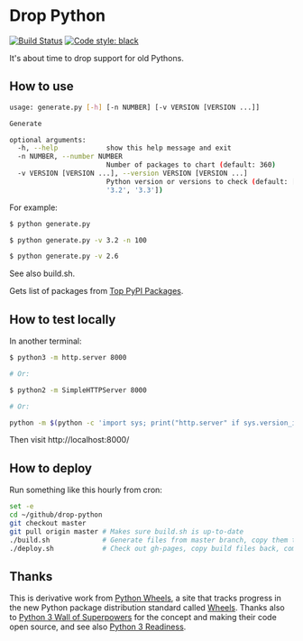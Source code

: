 # Drop Python

[![Build Status](https://travis-ci.org/hugovk/drop-python.svg?branch=master)](https://travis-ci.org/hugovk/drop-python)
[![Code style: black](https://img.shields.io/badge/code%20style-black-000000.svg)](https://github.com/ambv/black)

It's about time to drop support for old Pythons.

## How to use

```bash
usage: generate.py [-h] [-n NUMBER] [-v VERSION [VERSION ...]]

Generate

optional arguments:
  -h, --help            show this help message and exit
  -n NUMBER, --number NUMBER
                        Number of packages to chart (default: 360)
  -v VERSION [VERSION ...], --version VERSION [VERSION ...]
                        Python version or versions to check (default: ['2.6',
                        '3.2', '3.3'])
```

For example:
```bash
$ python generate.py

$ python generate.py -v 3.2 -n 100

$ python generate.py -v 2.6
```
See also build.sh.

Gets list of packages from [Top PyPI Packages](https://hugovk.github.io/top-pypi-packages/).

## How to test locally

In another terminal:
```bash
$ python3 -m http.server 8000

# Or:

$ python2 -m SimpleHTTPServer 8000

# Or:

python -m $(python -c 'import sys; print("http.server" if sys.version_info[:2] > (2, 7) else "SimpleHTTPServer")') 8000
```

Then visit http://localhost:8000/

## How to deploy

Run something like this hourly from cron:

```bash
set -e
cd ~/github/drop-python
git checkout master
git pull origin master # Makes sure build.sh is up-to-date
./build.sh             # Generate files from master branch, copy them to a build subdirectory
./deploy.sh            # Check out gh-pages, copy build files back, commit and push to GitHub Pages
```

## Thanks

This is derivative work from [Python Wheels](https://pythonwheels.com), a site that tracks progress in the new Python package distribution standard called [Wheels](https://pypi.org/project/wheel). Thanks also to [Python 3 Wall of Superpowers](https://python3wos.appspot.com/) for the concept and making their code open source, and see also [Python 3 Readiness](http://py3readiness.org).
